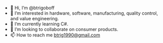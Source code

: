- 👋 Hi, I’m @btrigoboff
- 👀 I’m interested in hardware, software, manufacturing, quality control, and value engineering.
- 🌱 I’m currently learning C#.
- 💞️ I’m looking to collaborate on consumer products.
- 📫 How to reach me btrig1990@gmail.com

<!---
btrigoboff/btrigoboff is a ✨ special ✨ repository because its `README.md` (this file) appears on your GitHub profile.
You can click the Preview link to take a look at your changes.
--->
